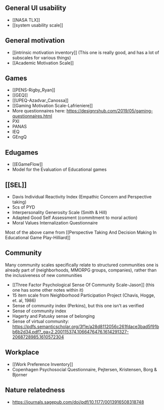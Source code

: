 General UI usability
--------------------

 - [[NASA TLX]]
 - [[system usability scale]]

General motivation
------------------

 - [[intrinsic motivation inventory]] (This one is really good, and has a lot of subscales for various things)
 - [[Academic Motivation Scale]]

Games
-----

 - [[PENS-Rigby_Ryan]]
 - [[GEQ]]
 - [[UPEQ-Azadvar_Canossa]]
 - [[Gaming Motivation Scale-Lafrieniere]]
 - More questionnaires here: https://designrshub.com/2019/05/gaming-questionnaires.html
 - PXI
 - PANAS
 - IEQ
 - GEngQ

Edugames
--------

 - [[EGameFlow]]
 - Model for the Evaluation of Educational games

[[SEL]]
-------

 - Davis Individual Reactivity Index (Empathic Concern and Perspective taking)
 - 5cs of PYD
 - Interpersonality Generosity Scale (Smith & Hill)
 - Adapted Good Self Assessment (commitment to moral action)
 - Moral Values Internalization Questionnaire

Most of the above came from [[Perspective Taking And Decision Making In Educational Game Play-Hilliard]]

Community
---------

Many community scales specifically relate to structured communities one is already part of (neighborhoods, MMORPG groups, companies), rather than the inclusiveness of new communities

 - [[Three Factor Psychological Sense Of Community Scale-Jason]] (this one has some other notes within it)
 - 15 item scale from Neighborhood Participation Project (Chavis, Hogge, et. al, 1986)
 - Sense of community index (Perkins), but this one isn't as verified
 - Sense of community index
 - Hagerty and Patusky sense of belonging
 - Sense of virtual community: https://pdfs.semanticscholar.org/3f1e/a28d8112056c261fdace3bad5f91bb6b2d34.pdf?_ga=2.200115374.1066476476.1614291327-2068728985.1610572304

Workplace
---------

 - [[Work Preference Inventory]]
 - Copenhagen Psychosocial Questionnaire, Pejtersen, Kristensen, Borg & Bjorner

Nature relatedness
------------------

 - https://journals.sagepub.com/doi/pdf/10.1177/0013916508318748
